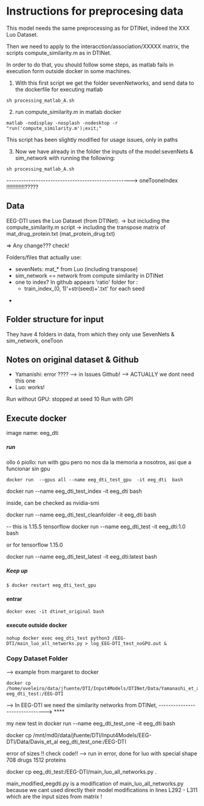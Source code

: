 

# Instructions for preprocesing data

This model needs the same preprocessing as for DTINet, indeed the XXX Luo Dataset. 

Then we need to apply to the interacction/association/XXXXX matrix, the scripts compute_similarity.m
as in DTINet.

In order to do that, you should follow some steps, as matlab fails in execution form outside docker 
in some machines. 

1. With this first script we get the folder sevenNetworks, and send data to the dockerfile for executing matlab
```
sh processing_matlab_A.sh
```

2. run compute_similarity.m in matlab docker
```
matlab -nodisplay -nosplash -nodesktop -r "run('compute_similarity.m');exit;"
```
This script has been slightly modified for usage issues, only in paths 

3. Now we have already in the folder the inputs of the model:sevenNets & sim_network with running the following:
```
sh processing_matlab_A.sh
```

---------------------------------------------------> oneTooneIndex !!!!!!!!!!!!?????


## Data
EEG-DTI uses the Luo Dataset (from DTINet).
 -> but including the compute_similarity.m script 
 -> including the transpose matrix of mat_drug_protein.txt (mat_protein_drug.txt)


=> Any change??? check! 

Folders/files that actually use:
- sevenNets: mat_* from Luo (including transpose)
- sim_network == network from compute similarity in DTINet
- one to index?
    In github appears 'ratio' folder for :
    * train_index_(0, 1)'+str(seed)+'.txt' for each seed

* 

## Folder structure for input

They have 4 folders in data, from which they only use SevenNets & sim_network, oneToon

## Notes on original dataset & Github

- Yamanishi: error ????  --> in Issues Github! --> ACTUALLY we dont need this one
- Luo: works!

Run without GPU: stopped at seed 10
Run with GPI

## Execute docker

image name: eeg_dti

##### run

ollo ó piollo: run with gpu
pero no nos da la memoria a nosotros, asi que a funcionar sin gpu
```
docker run  --gpus all --name eeg_dti_test_gpu  -it eeg_dti  bash
```

docker run  --name eeg_dti_test_index  -it eeg_dti  bash


inside, can be checked as nvidia-smi 


docker run  --name eeg_dti_test_cleanfolder  -it eeg_dti  bash

--
this is 1.15.5 tensorflow
docker run --name eeg_dti_test -it eeg_dti:1.0 bash

or for tensorflow 1.15.0

docker run --name eeg_dti_test_latest -it eeg_dti:latest bash

##### Keep up
```
$ docker restart eeg_dti_test_gpu 
```

#### entrar
```
docker exec -it dtinet_original bash
```



#### execute outside docker
```
nohup docker exec eeg_dti_test python3 /EEG-DTI/main_luo_all_networks.py > log_EEG-DTI_test_noGPU.out &
```


### Copy Dataset Folder 

--> example from margaret to docker

```
docker cp  /home/uveleiro/data/jfuente/DTI/Input4Models/DTINet/Data/Yamanashi_et_al_GoldStandard/NR eeg_dti_test:/EEG-DTI
```


--> In EEG-DTI we need the similarity networks from DTINet, -------------------------------> **** 


my new test in
docker run  --name eeg_dti_test_one  -it eeg_dti  bash

docker cp  /mnt/md0/data/jfuente/DTI/Input4Models/EEG-DTI/Data/Davis_et_al eeg_dti_test_one:/EEG-DTI

error of sizes !! check code!! --> run in error, done for luo with special shape 708 drugs 1512 proteins 

docker cp  eeg_dti_test:/EEG-DTI/main_luo_all_networks.py   .


main_modified_eegdti.py 
is a modification of main_luo_all_networks.py
because we cant used directly their model
modifications in lines
L292 - L311 which are the input sizes from matrix ! 
